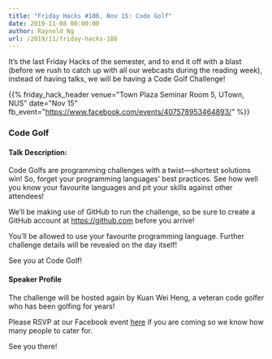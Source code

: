 ```yaml
---
title: "Friday Hacks #186, Nov 15: Code Golf"
date: 2019-11-08 00:00:00
author: Raynold Ng
url: /2019/11/friday-hacks-186
---
```


It’s the last Friday Hacks of the semester, and to end it off with a blast (before we rush to catch up with all our webcasts during the reading week), instead of having talks, we will be having a Code Golf Challenge!

{{% friday_hack_header
    venue="Town Plaza Seminar Room 5, UTown, NUS"
    date="Nov 15"
    fb_event="https://www.facebook.com/events/407578953464893/" %}}



### Code Golf

#### Talk Description:

Code Golfs are programming challenges with a twist&mdash;shortest solutions win! So, forget your programming languages' best practices. See how well you know your favourite languages and pit your skills against other attendees!

We’ll be making use of GitHub to run the challenge, so be sure to create a GitHub account at https://github.com before you arrive!

You’ll be allowed to use your favourite programming language. Further challenge details will be revealed on the day itself!

See you at Code Golf!

#### Speaker Profile

The challenge will be hosted again by Kuan Wei Heng, a veteran code golfer who has been golfing for years!

Please RSVP at our Facebook event [here](https://www.facebook.com/events/407578953464893/) if you are coming so we know how many people to cater for.

See you there!
